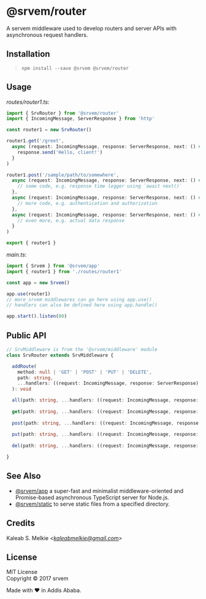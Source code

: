 # @srvem/router
A servem middleware used to develop routers and server APIs with asynchronous request handlers.
  
## Installation
> `npm install --save @srvem @srvem/router`
  
## Usage
_routes/router1.ts_:
```typescript
import { SrvRouter } from '@srvem/router'
import { IncomingMessage, ServerResponse } from 'http'

const router1 = new SrvRouter()

router1.get('/greet',
  async (request: IncomingMessage, response: ServerResponse, next: () => Promise<any>): Promise<any> => {
    response.send('Hello, client!')
  }
)

router1.post('/sample/path/to/somewhere',
  async (request: IncomingMessage, response: ServerResponse, next: () => Promise<any>): Promise<any> => {
    // some code, e.g. response time logger using `await next()`
  },
  async (request: IncomingMessage, response: ServerResponse, next: () => Promise<any>): Promise<any> => {
    // more code, e.g. authentication and authorization
  },
  async (request: IncomingMessage, response: ServerResponse, next: () => Promise<any>): Promise<any> => {
    // even more, e.g. actual data response
  }
)

export { router1 }

```

_main.ts_:
```typescript
import { Srvem } from '@srvem/app'
import { router1 } from './routes/router1'

const app = new Srvem()

app.use(router1)
// more srvem middlewares can go here using app.use()
// handlers can also be defined here using app.handle()

app.start().listen(80)

```
  
## Public API
```typescript
// SrvMiddleware is from the '@srvem/middleware' module
class SrvRouter extends SrvMiddleware {

  addRoute(
    method: null | 'GET' | 'POST' | 'PUT' | 'DELETE',
    path: string,
    ...handlers: ((request: IncomingMessage, response: ServerResponse) => void)[]
  ): void

  all(path: string, ...handlers: ((request: IncomingMessage, response: ServerResponse) => void)[]): void
  
  get(path: string, ...handlers: ((request: IncomingMessage, response: ServerResponse) => void)[]): void
  
  post(path: string, ...handlers: ((request: IncomingMessage, response: ServerResponse) => void)[]): void
  
  put(path: string, ...handlers: ((request: IncomingMessage, response: ServerResponse) => void)[]): void
  
  del(path: string, ...handlers: ((request: IncomingMessage, response: ServerResponse) => void)[]): void

}

```
  
## See Also
- [@srvem/app](https://github.com/srvem/app) a super-fast and minimalist middleware-oriented and Promise-based asynchronous TypeScript server for Node.js.
- [@srvem/static](https://github.com/srvem/static) to serve static files from a specified directory.
  
## Credits
Kaleab S. Melkie _<<kaleabmelkie@gmail.com>>_
  
## License
MIT License  
Copyright &copy; 2017 srvem
  
Made with &#10084; in Addis Ababa.
